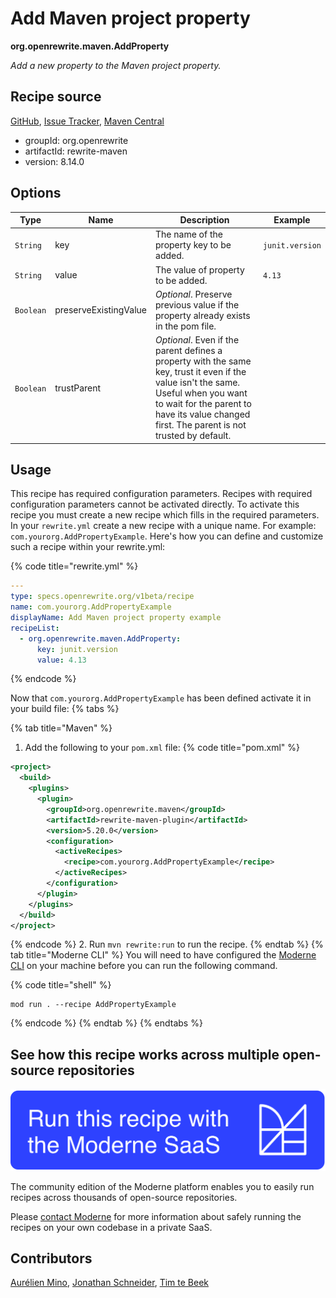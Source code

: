 # Add Maven project property

**org.openrewrite.maven.AddProperty**

_Add a new property to the Maven project property._

## Recipe source

[GitHub](https://github.com/openrewrite/rewrite/blob/main/rewrite-maven/src/main/java/org/openrewrite/maven/AddProperty.java), [Issue Tracker](https://github.com/openrewrite/rewrite/issues), [Maven Central](https://central.sonatype.com/artifact/org.openrewrite/rewrite-maven/8.14.0/jar)

* groupId: org.openrewrite
* artifactId: rewrite-maven
* version: 8.14.0

## Options

| Type | Name | Description | Example |
| -- | -- | -- | -- |
| `String` | key | The name of the property key to be added. | `junit.version` |
| `String` | value | The value of property to be added. | `4.13` |
| `Boolean` | preserveExistingValue | *Optional*. Preserve previous value if the property already exists in the pom file. |  |
| `Boolean` | trustParent | *Optional*. Even if the parent defines a property with the same key, trust it even if the value isn't the same. Useful when you want to wait for the parent to have its value changed first. The parent is not trusted by default. |  |


## Usage

This recipe has required configuration parameters. Recipes with required configuration parameters cannot be activated directly. To activate this recipe you must create a new recipe which fills in the required parameters. In your `rewrite.yml` create a new recipe with a unique name. For example: `com.yourorg.AddPropertyExample`.
Here's how you can define and customize such a recipe within your rewrite.yml:

{% code title="rewrite.yml" %}
```yaml
---
type: specs.openrewrite.org/v1beta/recipe
name: com.yourorg.AddPropertyExample
displayName: Add Maven project property example
recipeList:
  - org.openrewrite.maven.AddProperty:
      key: junit.version
      value: 4.13
```
{% endcode %}

Now that `com.yourorg.AddPropertyExample` has been defined activate it in your build file:
{% tabs %}

{% tab title="Maven" %}
1. Add the following to your `pom.xml` file:
{% code title="pom.xml" %}
```xml
<project>
  <build>
    <plugins>
      <plugin>
        <groupId>org.openrewrite.maven</groupId>
        <artifactId>rewrite-maven-plugin</artifactId>
        <version>5.20.0</version>
        <configuration>
          <activeRecipes>
            <recipe>com.yourorg.AddPropertyExample</recipe>
          </activeRecipes>
        </configuration>
      </plugin>
    </plugins>
  </build>
</project>
```
{% endcode %}
2. Run `mvn rewrite:run` to run the recipe.
{% endtab %}
{% tab title="Moderne CLI" %}
You will need to have configured the [Moderne CLI](https://docs.moderne.io/moderne-cli/cli-intro) on your machine before you can run the following command.

{% code title="shell" %}
```shell
mod run . --recipe AddPropertyExample
```
{% endcode %}
{% endtab %}
{% endtabs %}

## See how this recipe works across multiple open-source repositories

[![Moderne Link Image](/.gitbook/assets/ModerneRecipeButton.png)](https://app.moderne.io/recipes/org.openrewrite.maven.AddProperty)

The community edition of the Moderne platform enables you to easily run recipes across thousands of open-source repositories.

Please [contact Moderne](https://moderne.io/product) for more information about safely running the recipes on your own codebase in a private SaaS.

## Contributors
[Aurélien Mino](mailto:aurelien.mino@gmail.com), [Jonathan Schneider](mailto:jkschneider@gmail.com), [Tim te Beek](mailto:tim@moderne.io)

